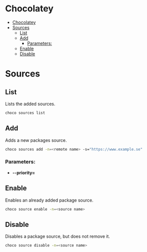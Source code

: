 # Chocolatey
<!--ts-->
   * [Chocolatey](chocolatey.md#chocolatey)
   * [Sources](chocolatey.md#sources)
      * [List](chocolatey.md#list)
      * [Add](chocolatey.md#add)
         * [Parameters:](chocolatey.md#parameters)
      * [Enable](chocolatey.md#enable)
      * [Disable](chocolatey.md#disable)

<!-- Added by: runner, at: Wed Feb 10 14:43:54 UTC 2021 -->

<!--te-->

# Sources

## List

Lists the added sources.

```bash
choco sources list
```

## Add

Adds a new packages source.

```bash
choco sources add -n=<remote name> -s="https://www.example.se"
```

### Parameters:

- **--priority=<int>**

## Enable

Enables an already added package source.

```bash
choco source enable -n=<source name>
```

## Disable

Disables a package source, but does not remove it.

```bash
choco source disable -n=<source name>
```
